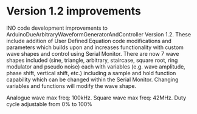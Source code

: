 # Version 1.2 improvements

INO code development improvements to ArduinoDueArbitraryWaveformGeneratorAndController Version 1.2. 
These include addition of User Defined Equation code modifications and parameters which builds upon and increases functionality 
with custom wave shapes and control using Serial Monitor. There are now 7 wave shapes included (sine, triangle, arbitrary, 
staircase, square root, ring modulator and pseudo noise) each with variables (e.g. wave amplitude, phase shift, vertical shift, etc.) 
including a sample and hold function capability which can be changed within the Serial Monitor. 
Changing variables and functions will modify the wave shape.

Analogue wave max freq: 100kHz. Square wave max freq: 42MHz. Duty cycle adjustable from 0% to 100%
